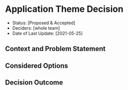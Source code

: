 # Application Theme Decision

* Status: [Proposed & Accepted] <!-- optional -->
* Deciders: [whole team] <!-- optional -->
* Date of Last Update: [2021-05-25] <!-- optional -->

## Context and Problem Statement


## Considered Options



## Decision Outcome
